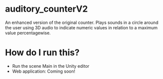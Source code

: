 # auditory_counterV2
An enhanced version of the original counter. Plays sounds in a circle around the user using 3D audio to indicate numeric values in relation to a maximum value percentagewise.

# How do I run this?

- Run the scene Main in the Unity editor
- Web application: Coming soon!